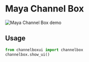 # Maya Channel Box

![Maya Channel Box demo](https://user-images.githubusercontent.com/90312092/135741542-5f2a3f66-4abe-45a3-8d97-1a89095a4ead.png)

## Usage
```python
from channelboxui import channelbox
channelbox.show_ui()
```